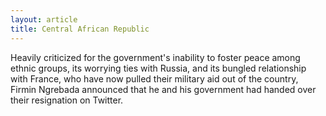 ```yaml
---
layout: article
title: Central African Republic
---
```

Heavily criticized for the government's inability to foster peace among ethnic groups, its worrying ties with Russia, and its bungled relationship with France, who have now pulled their military aid out of the country, Firmin Ngrebada announced that he and his government had handed over their resignation on Twitter.